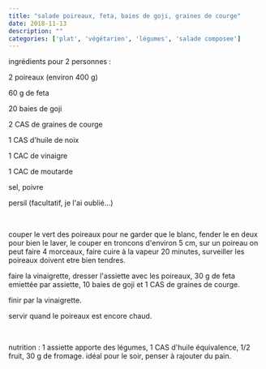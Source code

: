 ```yaml
---
title: "salade poireaux, feta, baies de goji, graines de courge"
date: 2018-11-13
description: ""
categories: ['plat', 'végétarien', 'légumes', 'salade composee']
---
```


          


ingr&eacute;dients pour 2 personnes :&nbsp;

2 poireaux (environ 400 g)

60 g de feta

20 baies de goji

2 CAS de graines de courge

1 CAS d&#39;huile de noix

1 CAC de vinaigre

1 CAC de moutarde

sel, poivre

persil (facultatif, je l&#39;ai oubli&eacute;...)

&nbsp;

couper le vert des poireaux pour ne garder que le blanc, fender le en deux pour bien le laver, le couper en troncons d&#39;environ 5 cm, sur un poireau on peut faire 4 morceaux, faire cuire &agrave; la vapeur 20 minutes, surveiller les poireaux doivent etre bien tendres.

faire la vinaigrette, dresser l&#39;assiette avec les poireaux, 30 g de feta emiett&eacute;e par assiette, 10 baies de goji et 1 CAS de graines de courge.

finir par la vinaigrette.

servir quand le poireaux est encore chaud.

&nbsp;

nutrition : 1 assiette apporte des l&eacute;gumes, 1 CAS d&#39;huile &eacute;quivalence, 1/2 fruit, 30 g de fromage. id&eacute;al pour le soir, penser &agrave; rajouter du pain.&nbsp;


                          
